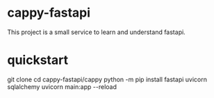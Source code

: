 # cappy-fastapi
This project is a small service to learn and understand fastapi.

# quickstart
git clone 
cd cappy-fastapi/cappy
python -m pip install fastapi uvicorn sqlalchemy
uvicorn main:app --reload


